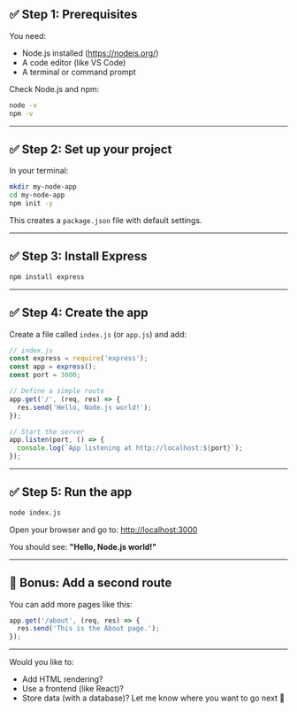 ## ✅ Step 1: Prerequisites
You need:
- Node.js installed (https://nodejs.org/)
- A code editor (like VS Code)
- A terminal or command prompt

Check Node.js and npm:
```bash
node -v
npm -v
```

---

## ✅ Step 2: Set up your project
In your terminal:
```bash
mkdir my-node-app
cd my-node-app
npm init -y
```
This creates a `package.json` file with default settings.

---

## ✅ Step 3: Install Express
```bash
npm install express
```

---

## ✅ Step 4: Create the app
Create a file called `index.js` (or `app.js`) and add:

```js
// index.js
const express = require('express');
const app = express();
const port = 3000;

// Define a simple route
app.get('/', (req, res) => {
  res.send('Hello, Node.js world!');
});

// Start the server
app.listen(port, () => {
  console.log(`App listening at http://localhost:${port}`);
});
```

---

## ✅ Step 5: Run the app
```bash
node index.js
```
Open your browser and go to: [http://localhost:3000](http://localhost:3000)

You should see: **"Hello, Node.js world!"**

---

## 🧠 Bonus: Add a second route
You can add more pages like this:
```js
app.get('/about', (req, res) => {
  res.send('This is the About page.');
});
```

---

Would you like to:
- Add HTML rendering?
- Use a frontend (like React)?
- Store data (with a database)?
Let me know where you want to go next 🚀
